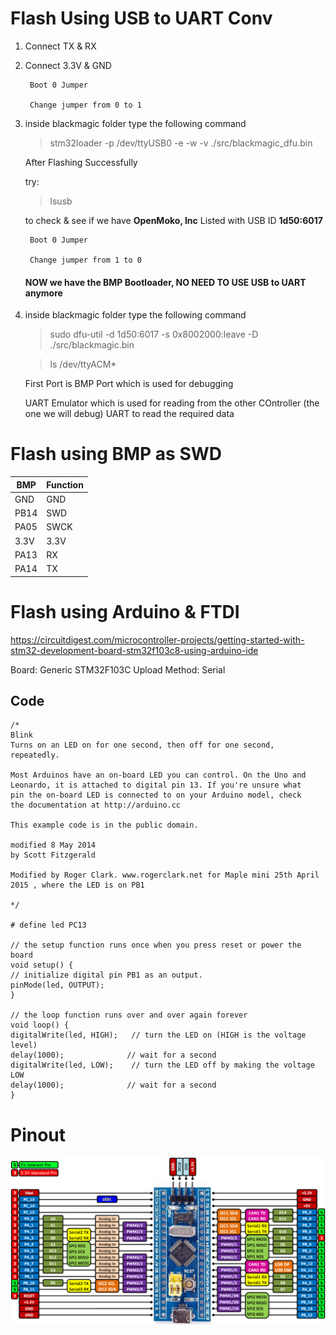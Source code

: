 # Flash Using USB to UART Conv

1. Connect TX & RX
2. Connect 3.3V & GND
    

        Boot 0 Jumper
    
        Change jumper from 0 to 1

3. inside blackmagic folder type the following command
    >stm32loader -p /dev/ttyUSB0 -e -w -v ./src/blackmagic_dfu.bin

    After Flashing Successfully

    try:
    >lsusb

    to check & see if we have **OpenMoko, Inc** Listed with USB ID **1d50:6017**

        Boot 0 Jumper
    
        Change jumper from 1 to 0

    #### **NOW we have the BMP Bootloader, NO NEED TO USE USB to UART anymore**

4. inside blackmagic folder type the following command
    >sudo dfu-util -d 1d50:6017 -s 0x8002000:leave -D ./src/blackmagic.bin

    >ls /dev/ttyACM*

    First Port is BMP Port which is used for debugging

    UART Emulator which is used for reading from the other COntroller (the one we will debug) UART to read the required data




# Flash using BMP as SWD

|BMP| Function|
|---|-------|
|GND|GND|
|PB14|SWD|
|PA05|SWCK|
|3.3V|3.3V|
|PA13|RX|
|PA14|TX|





# Flash using Arduino & FTDI

https://circuitdigest.com/microcontroller-projects/getting-started-with-stm32-development-board-stm32f103c8-using-arduino-ide



Board: Generic STM32F103C
Upload Method: Serial


## Code

    /*
    Blink
    Turns on an LED on for one second, then off for one second, repeatedly.

    Most Arduinos have an on-board LED you can control. On the Uno and
    Leonardo, it is attached to digital pin 13. If you're unsure what
    pin the on-board LED is connected to on your Arduino model, check
    the documentation at http://arduino.cc

    This example code is in the public domain.

    modified 8 May 2014
    by Scott Fitzgerald
    
    Modified by Roger Clark. www.rogerclark.net for Maple mini 25th April 2015 , where the LED is on PB1
    
    */

    # define led PC13

    // the setup function runs once when you press reset or power the board
    void setup() {
    // initialize digital pin PB1 as an output.
    pinMode(led, OUTPUT);
    }

    // the loop function runs over and over again forever
    void loop() {
    digitalWrite(led, HIGH);   // turn the LED on (HIGH is the voltage level)
    delay(1000);              // wait for a second
    digitalWrite(led, LOW);    // turn the LED off by making the voltage LOW
    delay(1000);              // wait for a second
    }



# Pinout

![STM32 Pinout](/img/pinout.png)